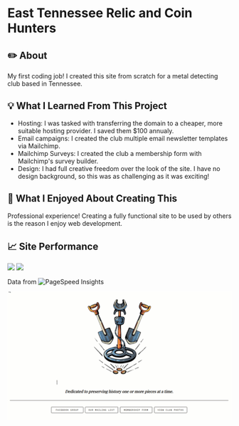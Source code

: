 # East Tennessee Relic and Coin Hunters
## ✏️ About

My first coding job! I created this site from scratch for a metal detecting club based in Tennessee.


## :bulb: What I Learned From This Project

- Hosting: I was tasked with transferring the domain to a cheaper, more suitable hosting provider. I saved them $100 annualy.
- Email campaigns: I created the club multiple email newsletter templates via Mailchimp.
- Mailchimp Surveys: I created the club a membership form with Mailchimp's survey builder.
- Design: I had full creative freedom over the look of the site. I have no design background, so this was as challenging as it was exciting!  


## :tada: What I Enjoyed About Creating This

Professional experience! Creating a fully functional site to be used by others is the reason I enjoy web development.  

## :chart_with_upwards_trend: Site Performance

![](https://github.com/edwadewards/east-tennessee-relic-coin-hunters/blob/main/insight_etrach-mobile.png)
![](https://github.com/edwadewards/east-tennessee-relic-coin-hunters/blob/main/insight_etrach-desktop.png)

Data from ![PageSpeed Insights](https://pagespeed.web.dev/)

![](https://github.com/edwadewards/east-tennessee-relic-coin-hunters/blob/main/etrach.gif)
